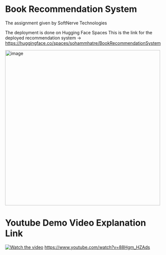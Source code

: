 # Book Recommendation System
The assignment given by SoftNerve Technologies

The deployment is done on Hugging Face Spaces 
This is the link for the deployed recommendation system -> https://huggingface.co/spaces/sohammhatre/BookRecommendationSystem

<img width="500" alt="image" src="https://github.com/Sohammhatre10/BookRecommendationSystem/assets/106436641/7dce2701-8bef-4d5d-bf55-875a1e7d377a">

# Youtube Demo Video Explanation Link

[![Watch the video](https://img.youtube.com/vi/88Hgm_HZAds/0.jpg)](https://www.youtube.com/watch?v=88Hgm_HZAds)
https://www.youtube.com/watch?v=88Hgm_HZAds


